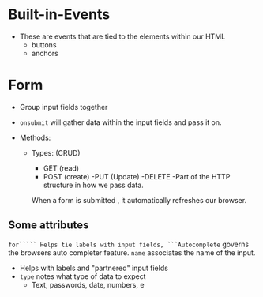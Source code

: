 # Built-in-Events

- These are events that are tied to the elements within our HTML
  - buttons
  - anchors

# Form

- Group input fields together
- `onsubmit` will gather data within the input fields and pass it on.
- Methods:

  - Types: (CRUD)

    - GET (read)
    - POST (create)
      -PUT (Update)
      -DELETE
      -Part of the HTTP structure in how we pass data.

    When a form is submitted , it automatically refreshes our browser.

## Some attributes

` for````` Helps tie labels with input fields,
```Autocomplete ` governs the browsers auto completer feature.
`name` associates the name of the input.

- Helps with labels and "partnered" input fields
- `type` notes what type of data to expect
  - Text, passwords, date, numbers, e
